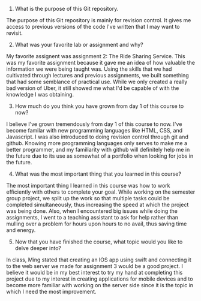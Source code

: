 1. What is the purpose of this Git repository.

The purpose of this Git repository is mainly for revision control. It gives me
access to previous versions of the code I've written that I may want to revisit.

2. What was your favorite lab or assignment and why?

My favorite assignent was assignment 2: The Ride Sharing Service. This was my
favorite assignment because it gave me an idea of how valuable the information
we were being taught was. Using the skills that we had cultivated through
lectures and previous assignments, we built something that had some semblance
of practical use. While we only created a really bad version of Uber, it still
showed me what I'd be capable of with the knowledge I was obtaining.

3. How much do you think you have grown from day 1 of this course to now?

I believe I've grown tremendously from day 1 of this course to now. I've
become familar with new programming languages like HTML, CSS, and Javascript.
I was also introduced to doing revision control through git and github. Knowing
more programming languages only serves to make me a better programmer, and my
familiarity with github will definitely help me in the future due to its use
as somewhat of a portfolio when looking for jobs in the future.

4. What was the most important thing that you learned in this course?

The most important thing I learned in this course was how to work efficiently
with others to complete your goal. While working on the semester group project,
we split up the work so that multiple tasks could be completed simultaneously,
thus increasing the speed at which the project was being done. Also, when I
encountered big issues while doing the assignments, I went to a teaching 
assistant to ask for help rather than mulling over a problem for hours
upon hours to no avail, thus saving time and energy.

5. Now that you have finished the course, what topic would you like to delve
deeper into?

In class, Ming stated that creating an IOS app using swift and connecting it to
the web server we made for assignment 3 would be a good project. I believe it
would be in my best interest to try my hand at completing this project due to
my interest in creating applications for mobile devices and to become more
familiar with working on the server side since it is the topic in which I need
the most improvement.
